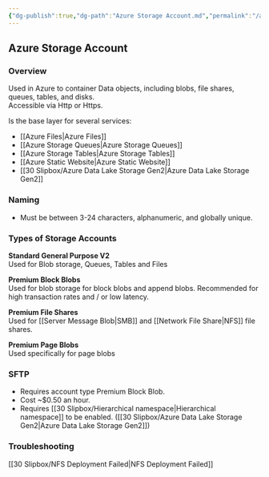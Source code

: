 ```yaml
---
{"dg-publish":true,"dg-path":"Azure Storage Account.md","permalink":"/azure-storage-account/","tags":["notes"]}
---
```



## Azure Storage Account

### Overview

Used in Azure to container Data objects, including blobs, file shares, queues, tables, and disks.  
Accessible via Http or Https.

Is the base layer for several services:

- [[Azure Files\|Azure Files]]
- [[Azure Storage Queues\|Azure Storage Queues]]
- [[Azure Storage Tables\|Azure Storage Tables]]
- [[Azure Static Website\|Azure Static Website]]
- [[30 Slipbox/Azure Data Lake Storage Gen2\|Azure Data Lake Storage Gen2]]

### Naming

- Must be between 3-24 characters, alphanumeric, and globally unique.

### Types of Storage Accounts

**Standard General Purpose V2**  
Used for Blob storage, Queues, Tables and Files

**Premium Block Blobs**  
Used for blob storage for block blobs and append blobs. Recommended for high transaction rates and / or low latency.

**Premium File Shares**  
Used for [[Server Message Blob\|SMB]] and [[Network File Share\|NFS]] file shares.

**Premium Page Blobs**  
Used specifically for page blobs

### SFTP

- Requires account type Premium Block Blob.
- Cost ~$0.50 an hour.
- Requires [[30 Slipbox/Hierarchical namespace\|Hierarchical namespace]] to be enabled. ([[30 Slipbox/Azure Data Lake Storage Gen2\|Azure Data Lake Storage Gen2]])

### Troubleshooting

[[30 Slipbox/NFS Deployment Failed\|NFS Deployment Failed]]
